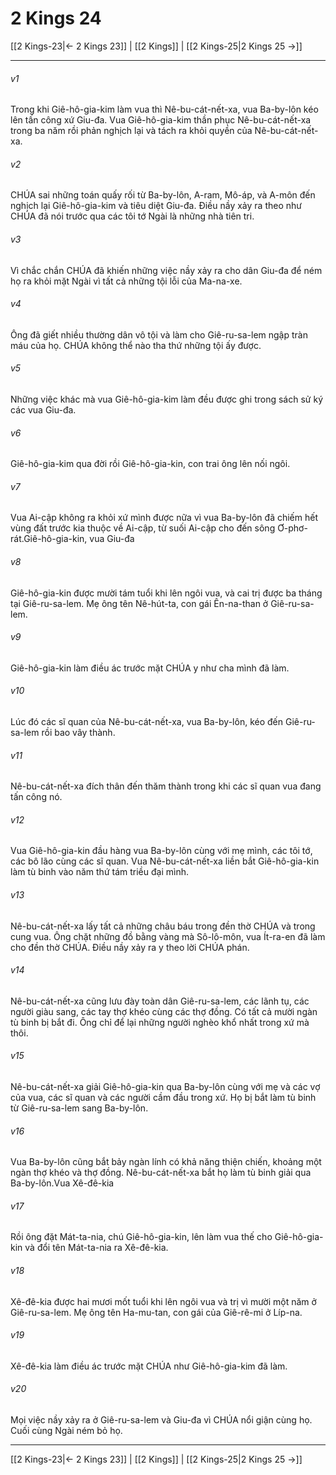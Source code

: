 # 2 Kings 24

[[2 Kings-23|← 2 Kings 23]] | [[2 Kings]] | [[2 Kings-25|2 Kings 25 →]]
***



###### v1 
Trong khi Giê-hô-gia-kim làm vua thì Nê-bu-cát-nết-xa, vua Ba-by-lôn kéo lên tấn công xứ Giu-đa. Vua Giê-hô-gia-kim thần phục Nê-bu-cát-nết-xa trong ba năm rồi phản nghịch lại và tách ra khỏi quyền của Nê-bu-cát-nết-xa. 

###### v2 
CHÚA sai những toán quấy rối từ Ba-by-lôn, A-ram, Mô-áp, và A-môn đến nghịch lại Giê-hô-gia-kim và tiêu diệt Giu-đa. Điều nầy xảy ra theo như CHÚA đã nói trước qua các tôi tớ Ngài là những nhà tiên tri. 

###### v3 
Vì chắc chắn CHÚA đã khiến những việc nầy xảy ra cho dân Giu-đa để ném họ ra khỏi mặt Ngài vì tất cả những tội lỗi của Ma-na-xe. 

###### v4 
Ông đã giết nhiều thường dân vô tội và làm cho Giê-ru-sa-lem ngập tràn máu của họ. CHÚA không thể nào tha thứ những tội ấy được. 

###### v5 
Những việc khác mà vua Giê-hô-gia-kim làm đều được ghi trong sách sử ký các vua Giu-đa. 

###### v6 
Giê-hô-gia-kim qua đời rồi Giê-hô-gia-kin, con trai ông lên nối ngôi. 

###### v7 
Vua Ai-cập không ra khỏi xứ mình được nữa vì vua Ba-by-lôn đã chiếm hết vùng đất trước kia thuộc về Ai-cập, từ suối Ai-cập cho đến sông Ơ-phơ-rát.Giê-hô-gia-kin, vua Giu-đa 

###### v8 
Giê-hô-gia-kin được mười tám tuổi khi lên ngôi vua, và cai trị được ba tháng tại Giê-ru-sa-lem. Mẹ ông tên Nê-hút-ta, con gái Ên-na-than ở Giê-ru-sa-lem. 

###### v9 
Giê-hô-gia-kin làm điều ác trước mặt CHÚA y như cha mình đã làm. 

###### v10 
Lúc đó các sĩ quan của Nê-bu-cát-nết-xa, vua Ba-by-lôn, kéo đến Giê-ru-sa-lem rồi bao vây thành. 

###### v11 
Nê-bu-cát-nết-xa đích thân đến thăm thành trong khi các sĩ quan vua đang tấn công nó. 

###### v12 
Vua Giê-hô-gia-kin đầu hàng vua Ba-by-lôn cùng với mẹ mình, các tôi tớ, các bô lão cùng các sĩ quan. Vua Nê-bu-cát-nết-xa liền bắt Giê-hô-gia-kin làm tù binh vào năm thứ tám triều đại mình. 

###### v13 
Nê-bu-cát-nết-xa lấy tất cả những châu báu trong đền thờ CHÚA và trong cung vua. Ông chặt những đồ bằng vàng mà Sô-lô-môn, vua Ít-ra-en đã làm cho đền thờ CHÚA. Điều nầy xảy ra y theo lời CHÚA phán. 

###### v14 
Nê-bu-cát-nết-xa cũng lưu đày toàn dân Giê-ru-sa-lem, các lãnh tụ, các người giàu sang, các tay thợ khéo cùng các thợ đồng. Có tất cả mười ngàn tù binh bị bắt đi. Ông chỉ để lại những người nghèo khổ nhất trong xứ mà thôi. 

###### v15 
Nê-bu-cát-nết-xa giải Giê-hô-gia-kin qua Ba-by-lôn cùng với mẹ và các vợ của vua, các sĩ quan và các người cầm đầu trong xứ. Họ bị bắt làm tù binh từ Giê-ru-sa-lem sang Ba-by-lôn. 

###### v16 
Vua Ba-by-lôn cũng bắt bảy ngàn lính có khả năng thiện chiến, khoảng một ngàn thợ khéo và thợ đồng. Nê-bu-cát-nết-xa bắt họ làm tù binh giải qua Ba-by-lôn.Vua Xê-đê-kia 

###### v17 
Rồi ông đặt Mát-ta-nia, chú Giê-hô-gia-kin, lên làm vua thế cho Giê-hô-gia-kin và đổi tên Mát-ta-nia ra Xê-đê-kia. 

###### v18 
Xê-đê-kia được hai mươi mốt tuổi khi lên ngôi vua và trị vì mười một năm ở Giê-ru-sa-lem. Mẹ ông tên Ha-mu-tan, con gái của Giê-rê-mi ở Líp-na. 

###### v19 
Xê-đê-kia làm điều ác trước mặt CHÚA như Giê-hô-gia-kim đã làm. 

###### v20 
Mọi việc nầy xảy ra ở Giê-ru-sa-lem và Giu-đa vì CHÚA nổi giận cùng họ. Cuối cùng Ngài ném bỏ họ.

***
[[2 Kings-23|← 2 Kings 23]] | [[2 Kings]] | [[2 Kings-25|2 Kings 25 →]]
